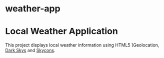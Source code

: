 # weather-app
Local Weather Application 
==============
This project displays local weather information using HTML5 ]Geolocation, [Dark Skys](https://darksky.net/dev/) and [Skycons](https://darkskyapp.github.io/skycons/).


